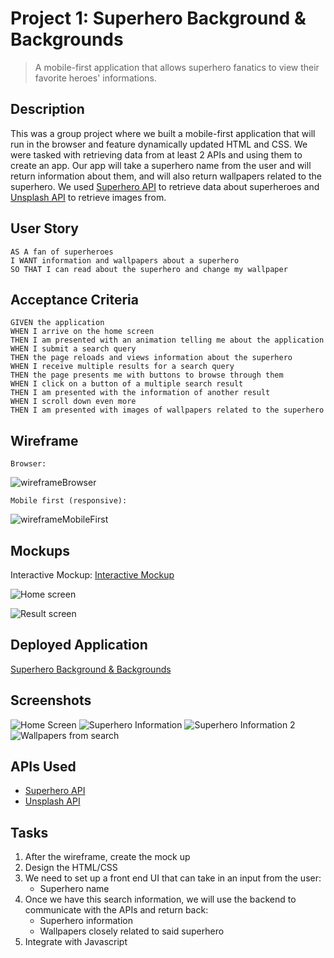 # Project 1: Superhero Background & Backgrounds
> A mobile-first application that allows superhero fanatics to view their favorite heroes' informations.

## Description
This was a group project where we built a mobile-first application that will run in the browser and feature dynamically updated HTML and CSS. We were tasked with retrieving data from at least 2 APIs and using them to create an app. Our app will take a superhero name from the user and will return information about them, and will also return wallpapers related to the superhero. We used [Superhero API](https://superheroapi.com/index.html) to retrieve data about superheroes and [Unsplash API](https://unsplash.com/developers) to retrieve images from.

## User Story

```
AS A fan of superheroes
I WANT information and wallpapers about a superhero
SO THAT I can read about the superhero and change my wallpaper
```

## Acceptance Criteria

```
GIVEN the application
WHEN I arrive on the home screen
THEN I am presented with an animation telling me about the application
WHEN I submit a search query
THEN the page reloads and views information about the superhero
WHEN I receive multiple results for a search query
THEN the page presents me with buttons to browse through them
WHEN I click on a button of a multiple search result
THEN I am presented with the information of another result
WHEN I scroll down even more
THEN I am presented with images of wallpapers related to the superhero
```

## Wireframe
```
Browser:
```
![wireframeBrowser](assets/images/wireframeBrowser.png)
```
Mobile first (responsive):
```
![wireframeMobileFirst](assets/images/wireframeMobileFirst.png)

## Mockups
Interactive Mockup: [Interactive Mockup](https://xd.adobe.com/view/192bda5d-598a-4139-731f-c3254e11c316-6f1a/)

![Home screen](assets/images/home.png)

![Result screen](assets/images/searchResult.png)

## Deployed Application
[Superhero Background & Backgrounds](https://cynthia-dm1216.github.io/ProjectGroup1/)

## Screenshots
![Home Screen](./assets/images/screenshot-home.jpg)
![Superhero Information](./assets/images/screenshot-superheroBio.jpg)
![Superhero Information 2](./assets/images/screenshot-superheroBio2.jpg)
![Wallpapers from search](./assets/images/screenshot-wallpapers.jpg)

## APIs Used
* [Superhero API](https://superheroapi.com/index.html)
* [Unsplash API](https://unsplash.com/developers)


## Tasks
1) After the wireframe, create the mock up 
2) Design the HTML/CSS
3) We need to set up a front end UI that can take in an input from the user:
    * Superhero name
4) Once we have this search information, we will use the backend to communicate with the APIs and return back:
    * Superhero information
    * Wallpapers closely related to said superhero
5) Integrate with Javascript
